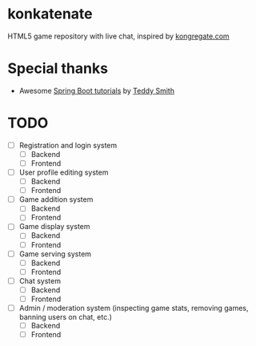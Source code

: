 # konkatenate
HTML5 game repository with live chat, inspired by [kongregate.com](https://www.kongregate.com/)

# Special thanks

- Awesome [Spring Boot tutorials](https://www.youtube.com/watch?v=VqptK6_icjk&list=PL82C6-O4XrHejlASdecIsroNEbZFYo_X1) by [Teddy Smith](https://www.youtube.com/@TeddySmithDev)

# TODO

- [ ] Registration and login system
    - [ ] Backend
    - [ ] Frontend
- [ ] User profile editing system
    - [ ] Backend
    - [ ] Frontend
- [ ] Game addition system
    - [ ] Backend
    - [ ] Frontend
- [ ] Game display system
    - [ ] Backend
    - [ ] Frontend
- [ ] Game serving system
    - [ ] Backend
    - [ ] Frontend
- [ ] Chat system
    - [ ] Backend
    - [ ] Frontend
- [ ] Admin / moderation system (inspecting game stats, removing games, banning users on chat, etc.)
    - [ ] Backend
    - [ ] Frontend